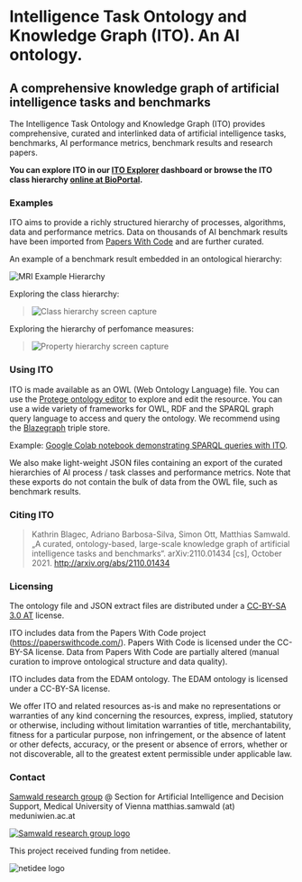 # Intelligence Task Ontology and Knowledge Graph (ITO). An AI ontology.
## A comprehensive knowledge graph of artificial intelligence tasks and benchmarks
The Intelligence Task Ontology and Knowledge Graph (ITO) provides comprehensive, curated and interlinked data of artificial intelligence tasks, benchmarks, AI performance metrics, benchmark results and research papers.

**You can explore ITO in our [ITO Explorer](https://openbiolink.github.io/ITOExplorer/) dashboard or browse the ITO class hierarchy [online at BioPortal](https://bioportal.bioontology.org/ontologies/ITO/?p=classes&conceptid=https%3A%2F%2Fidentifiers.org%2Fito%3AITO_00141).**

### Examples
ITO aims to provide a richly structured hierarchy of processes, algorithms, data and performance metrics. Data on thousands of AI benchmark results have been imported from [Papers With Code](https://paperswithcode.com/) and are further curated.

An example of a benchmark result embedded in an ontological hierarchy:

![MRI Example Hierarchy](/media/example-hierarchy-1-detail-with-score.PNG)

Exploring the class hierarchy:

> ![Class hierarchy screen capture](media/screencapture-class-hierarchy-in-webprotege.gif)

Exploring the hierarchy of perfomance measures:

> ![Property hierarchy screen capture](media/screencapture-property-hierarchy-in-webprotege.gif)


### Using ITO

ITO is made available as an OWL (Web Ontology Language) file. You can use the [Protege ontology editor](https://protege.stanford.edu/) to explore and edit the resource. You can use a wide variety of frameworks for OWL, RDF and the SPARQL graph query language to access and query the ontology. We recommend using the [Blazegraph](https://blazegraph.com/) triple store. 

Example: [Google Colab notebook demonstrating SPARQL queries with ITO](https://colab.research.google.com/drive/1g3gDgakBcmAfIi4opXX99KXB7yALK66S?usp=sharing).

We also make light-weight JSON files containing an export of the curated hierarchies of AI process / task classes and performance metrics. Note that these exports do not contain the bulk of data from the OWL file, such as benchmark results.

### Citing ITO

> Kathrin Blagec, Adriano Barbosa-Silva, Simon Ott, Matthias Samwald. „A curated, ontology-based, large-scale knowledge graph of artificial intelligence tasks and benchmarks“. arXiv:2110.01434 [cs], October 2021. http://arxiv.org/abs/2110.01434

### Licensing

The ontology file and JSON extract files are distributed under a [CC-BY-SA 3.0 AT](https://creativecommons.org/licenses/by-sa/3.0/at/) license.

ITO includes data from the Papers With Code project (https://paperswithcode.com/). Papers With Code is licensed under the CC-BY-SA license. Data from Papers With Code are partially altered (manual curation to improve ontological structure and data quality).

ITO includes data from the EDAM ontology. The EDAM ontology is licensed under a CC-BY-SA license.

We offer ITO and related resources as-is and make no representations or warranties of any kind concerning the resources, express, implied, statutory or otherwise, including without limitation warranties of title, merchantability, fitness for a particular purpose, non infringement, or the absence of latent or other defects, accuracy, or the present or absence of errors, whether or not discoverable, all to the greatest extent permissible under applicable law.

### Contact

[Samwald research group](https://samwald.info/) @ Section for Artificial Intelligence and Decision Support, Medical University of Vienna
matthias.samwald (at) meduniwien.ac.at

[![Samwald research group logo](/media/samwald-research-group-logo.PNG)](https://samwald.info)

This project received funding from netidee.

![netidee logo](/media/netidee-logo.PNG)

